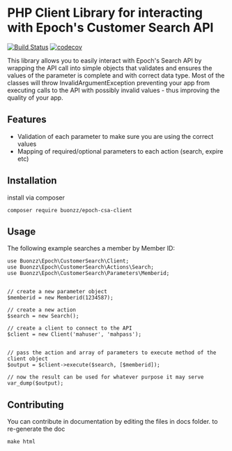 # PHP Client Library for interacting with Epoch's Customer Search API

[![Build Status](https://travis-ci.org/buonzz/epoch-csa-client.svg?branch=master)](https://travis-ci.org/buonzz/epoch-csa-client) [![codecov](https://codecov.io/gh/buonzz/epoch-csa-client/branch/master/graph/badge.svg)](https://codecov.io/gh/buonzz/epoch-csa-client)


This library allows you to easily interact with Epoch's Search API by wrapping the API call into simple objects that validates and ensures the values of the parameter is complete and with correct data type. Most of the classes will throw InvalidArgumentException preventing your app from executing calls to the API with possibly invalid values - thus improving the quality of your app.


## Features

* Validation of each parameter to make sure you are using the correct values
* Mapping of required/optional parameters to each action (search, expire etc)

## Installation

install via composer
```
composer require buonzz/epoch-csa-client
```


## Usage


The following example searches a member by Member ID:
```
use Buonzz\Epoch\CustomerSearch\Client;
use Buonzz\Epoch\CustomerSearch\Actions\Search;
use Buonzz\Epoch\CustomerSearch\Parameters\Memberid;


// create a new parameter object
$memberid = new Memberid(1234587);

// create a new action
$search = new Search();

// create a client to connect to the API
$client = new Client('mahuser', 'mahpass');


// pass the action and array of parameters to execute method of the client object
$output = $client->execute($search, [$memberid]);

// now the result can be used for whatever purpose it may serve
var_dump($output);

```


## Contributing


You can contribute in documentation by editing the files in docs folder.
to re-generate the doc
```
make html
```
